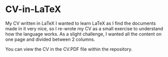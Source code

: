 # CV-in-LaTeX
My CV written in LaTeX
I wanted to learn LaTeX as I find the documents made in it very nice, so I re-wrote my CV as a small exercise to understand how the language works. As a slight challenge, I wanted all the content on one page and divided between 2 columns.  

You can view the CV in the CV.PDF file within the repository. 
